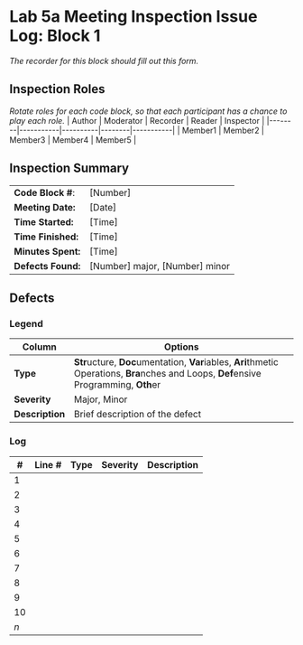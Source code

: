 # Lab 5a Meeting Inspection Issue Log: Block 1
*The recorder for this block should fill out this form.*

## Inspection Roles
*Rotate roles for each code block, so that each participant has a chance to play each role.*
| Author | Moderator | Recorder | Reader | Inspector |
|--------|-----------|----------|--------|-----------|
| Member1 | Member2 | Member3 | Member4 | Member5 |

## Inspection Summary
|  |  |
|-------|-------|
| **Code Block #**: | [Number] |
| **Meeting Date:** | [Date] |
| **Time Started:** | [Time] |
| **Time Finished:** | [Time] |
| **Minutes Spent:** | [Time] |
| **Defects Found:** | [Number] major, [Number] minor|

## Defects

### Legend
| Column | Options |
|----------|---------|
**Type** | **Str**ucture, **Doc**umentation, **Var**iables, **Ari**thmetic Operations, **Bra**nches and Loops, **Def**ensive Programming, **Oth**er |
| **Severity** | Major, Minor |
| **Description** | Brief description of the defect |

### Log

| # | Line # | Type | Severity | Description   |
|---|--------|------|----------|---------------|
| 1 |        |      |          |               |
| 2 |        |      |          |               |
| 3 |        |      |          |               |
| 4 |        |      |          |               |
| 5 |        |      |          |               |
| 6 |        |      |          |               |
| 7 |        |      |          |               |
| 8 |        |      |          |               |
| 9 |        |      |          |               |
| 10 |       |      |          |               |
| *n*|       |      |          |               |
